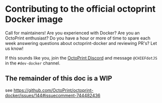 # Contributing to the official octoprint Docker image

Call for maintainers! Are you experienced with Docker? Are you an OctoPrint enthusiast?
Do you have a hour or more of time to spare each week answering questions about octoprint-docker
and reviewing PR's? Let us know! 

If this sounds like you, join the [OctoPrint Discord][] and message `@CHIEFdotJS` in the `#dev-docker` channel.

## The remainder of this doc is a WIP

see https://github.com/OctoPrint/octoprint-docker/issues/144#issuecomment-744482436

[OctoPrint Discord]: https://discord.octoprint.org
